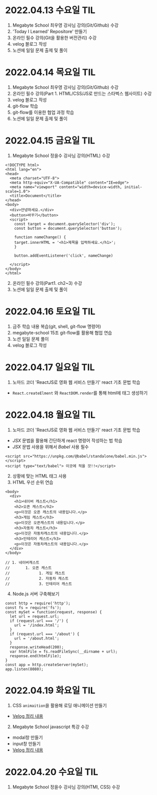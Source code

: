 # 2022.04.13 수요일 TIL

1. Megabyte School 최우영 강사님 강의(Git/Github) 수강
1. 'Today I Learned' Repositore' 만들기
1. 온라인 필수 강의(Git을 활용한 버전관리) 수강
1. velog 블로그 작성
1. 노션에 일일 문제 출제 및 풀이

# 2022.04.14 목요일 TIL

1. Megabyte School 최우영 강사님 강의(Git/Github) 수강
1. 온라인 필수 강의(Part 1. HTML/CSS/JS로 만드는 스타벅스 웹사이트) 수강
1. velog 블로그 작성
1. git-flow 학습
1. git-flow를 이용한 협업 과정 학습
1. 노션에 일일 문제 출제 및 풀이

# 2022.04.15 금요일 TIL

1. Megabyte School 정을수 강사님 강의(HTML) 수강
```
<!DOCTYPE html>
<html lang="en">
<head>
  <meta charset="UTF-8">
  <meta http-equiv="X-UA-Compatible" content="IE=edge">
  <meta name="viewport" content="width=device-width, initial-scale=1.0">
  <title>Document</title>
</head>
<body>
  <div>안녕하세요.</div>
  <button>바꾸기</button>
  <script>
    const target = document.querySelector('div');
    const button = document.querySelector('button');

    function nameChange() {
    target.innerHTML = '<h1>제목을 입력하세요.</h1>';
    }

    button.addEventListener('click', nameChange)

  </script>
</body>
</html>
```
2. 온라인 필수 강의(Part1. ch2~3) 수강
3. 노션에 일일 문제 출제 및 풀이

# 2022.04.16 토요일 TIL
1. 금주 학습 내용 복습(git, shell, git-flow 명령어)
1. megabyte-school 15조 git-flow를 활용해 협업 연습
1. 노션 일일 문제 풀이
1. velog 블로그 작성

# 2022.04.17 일요일 TIL
1. 노마드 코더 'ReactJS로 영화 웹 서비스 만들기' react 기초 문법 학습
  - ```React.createElment``` 와 ```ReactDOM.render```를 통해 html에 태그 생성하기

# 2022.04.18 월요일 TIL
1. 노마드 코더 'ReactJS로 영화 웹 서비스 만들기' react 기초 문법 학습
  - _JSX_ 문법을 활용해 간단하게 react 명령어 작성하는 법 학습
  - _JSX_ 문법 사용을 위해서 _Babel_ 사용 필수
  ```
  <script src="https://unpkg.com/@babel/standalone/babel.min.js"></script>
  <script type="text/babel"> 이곳에 적을 것!!</script>
  ```
2. 상황에 맞는 HTML 태그 사용
3. HTML 우선 순위 연습
```
<body>
  <div>
    <h1>네이버 캐스트</h1>
    <h2>오픈 캐스트</h2>
    <p>이것은 오픈 캐스트의 내용입니다.</p>
    <h3>게임 캐스트</h3>
    <p>이것은 오픈캐스트의 내용입니다.</p>
    <h3>자동차 캐스트</h3>
    <p>이것은 자동차캐스트의 내용입니다.</p>
    <h3>인테리어 캐스트</h3>
    <p>이것은 자동차캐스트의 내용입니다.</p>
  </div>
</body>

// 1. 네이버캐스트
//       1. 오픈 캐스트
//             1. 게임 캐스트
//             2. 자동차 캐스트
//             3. 인테리어 캐스트
```
4. Node.js 서버 구축해보기
```
const http = require('http');
const fs = require('fs');
const mySet = function(request, response) {
  let url = request.url;
  if (request.url === '/') {
    url = '/index.html';
  }
  if (request.url === '/about') {
    url = '/about.html';
  }
  response.writeHead(200);
  var htmlFile = fs.readFileSync(__dirname + url);
  response.end(htmlFile);
}
const app = http.createServer(mySet);
app.listen(8080);
```

# 2022.04.19 화요일 TIL
1. CSS `animaition`을 활용해 로딩 애니메이션 만들기
- [Velog 정리 내용](https://velog.io/@sweet_pumpkin/%EB%AC%B4%EC%9E%91%EC%A0%95-%EB%94%B0%EB%9D%BC%ED%95%98%EA%B8%B0-%EC%96%98-%EC%BD%94%EA%B0%80-%EC%BB%A4%EC%A1%8C%EB%8B%A4-%EC%9E%91%EC%95%84%EC%A1%8C%EB%8B%A4%ED%95%98%EB%8A%94-%EB%A1%9C%EB%94%A9-%ED%99%94%EB%A9%B4%EC%9D%B4%EB%9E%80%EB%8B%A4-CSS-animation)
2. Megabyte School javascript 특강 수강
- modal창 만들기
- input창 만들기
- [Velog 정리 내용](https://velog.io/@sweet_pumpkin/Megabyte-School-Javascript-%ED%8A%B9%EA%B0%95-%EA%B8%B0%EB%B3%B8-%EA%B0%9C%EB%85%90-%EC%95%8C%EC%95%84%EB%B3%B4%EA%B8%B0)

# 2022.04.20 수요일 TIL
1. Megabyte School 정을수 강사님 강의(HTMl, CSS) 수강